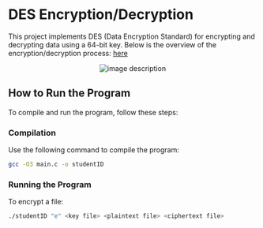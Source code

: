 # DES Encryption/Decryption

This project implements DES (Data Encryption Standard) for encrypting and decrypting data using a 64-bit key. Below is the overview of the encryption/decryption process: [here](https://github.com/zainmo11/Data-encryption-standard-DES-/blob/main/main.c?ts=4)
<div align="center">
    <img src="https://github.com/user-attachments/assets/1debbc57-17ac-4f06-8ef8-5d3e011c077b" alt="image description"/>
</div>


## How to Run the Program

To compile and run the program, follow these steps:

### Compilation

Use the following command to compile the program:

```bash
gcc -O3 main.c -o studentID
```

### Running the Program
To encrypt a file:

```bash
./studentID "e" <key file> <plaintext file> <ciphertext file>
```
